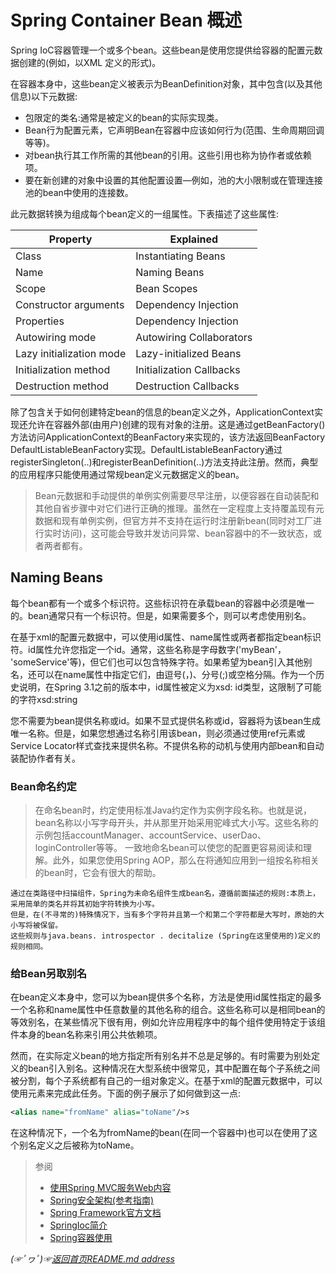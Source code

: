 # Spring Container Bean 概述

Spring IoC容器管理一个或多个bean。这些bean是使用您提供给容器的配置元数据创建的(例如，以XML <bean/>定义的形式)。

在容器本身中，这些bean定义被表示为BeanDefinition对象，其中包含(以及其他信息)以下元数据:

* 包限定的类名:通常是被定义的bean的实际实现类。
* Bean行为配置元素，它声明Bean在容器中应该如何行为(范围、生命周期回调等等)。
* 对bean执行其工作所需的其他bean的引用。这些引用也称为协作者或依赖项。
* 要在新创建的对象中设置的其他配置设置—例如，池的大小限制或在管理连接池的bean中使用的连接数。

此元数据转换为组成每个bean定义的一组属性。下表描述了这些属性:

|Property|Explained|
|-------|-------|
|Class|Instantiating Beans|
|Name|Naming Beans|
|Scope|Bean Scopes|
|Constructor arguments|Dependency Injection|
|Properties|Dependency Injection|
|Autowiring mode|Autowiring Collaborators|
|Lazy initialization mode|Lazy-initialized Beans|
|Initialization method|Initialization Callbacks|
|Destruction method|Destruction Callbacks|

除了包含关于如何创建特定bean的信息的bean定义之外，ApplicationContext实现还允许在容器外部(由用户)创建的现有对象的注册。这是通过getBeanFactory()方法访问ApplicationContext的BeanFactory来实现的，该方法返回BeanFactory DefaultListableBeanFactory实现。DefaultListableBeanFactory通过registerSingleton(..)和registerBeanDefinition(..)方法支持此注册。然而，典型的应用程序只能使用通过常规bean定义元数据定义的bean。

> Bean元数据和手动提供的单例实例需要尽早注册，以便容器在自动装配和其他自省步骤中对它们进行正确的推理。虽然在一定程度上支持覆盖现有元数据和现有单例实例，但官方并不支持在运行时注册新bean(同时对工厂进行实时访问)，这可能会导致并发访问异常、bean容器中的不一致状态，或者两者都有。

## Naming Beans
每个bean都有一个或多个标识符。这些标识符在承载bean的容器中必须是唯一的。bean通常只有一个标识符。但是，如果需要多个，则可以考虑使用别名。

在基于xml的配置元数据中，可以使用id属性、name属性或两者都指定bean标识符。id属性允许您指定一个id。通常，这些名称是字母数字('myBean'， 'someService'等)，但它们也可以包含特殊字符。如果希望为bean引入其他别名，还可以在name属性中指定它们，由逗号(，)、分号(;)或空格分隔。作为一个历史说明，在Spring 3.1之前的版本中，id属性被定义为xsd: id类型，这限制了可能的字符xsd:string

您不需要为bean提供名称或id。如果不显式提供名称或id，容器将为该bean生成唯一名称。但是，如果您想通过名称引用该bean，则必须通过使用ref元素或Service Locator样式查找来提供名称。不提供名称的动机与使用内部bean和自动装配协作者有关。

### Bean命名约定

> 在命名bean时，约定使用标准Java约定作为实例字段名称。也就是说，bean名称以小写字母开头，并从那里开始采用驼峰式大小写。这些名称的示例包括accountManager、accountService、userDao、loginController等等。
> 一致地命名bean可以使您的配置更容易阅读和理解。此外，如果您使用Spring AOP，那么在将通知应用到一组按名称相关的bean时，它会有很大的帮助。

```text
通过在类路径中扫描组件，Spring为未命名组件生成bean名，遵循前面描述的规则:本质上，采用简单的类名并将其初始字符转换为小写。
但是，在(不寻常的)特殊情况下，当有多个字符并且第一个和第二个字符都是大写时，原始的大小写将被保留。
这些规则与java.beans. introspector . decitalize (Spring在这里使用的)定义的规则相同。
```

### 给Bean另取别名
在bean定义本身中，您可以为bean提供多个名称，方法是使用id属性指定的最多一个名称和name属性中任意数量的其他名称的组合。这些名称可以是相同bean的等效别名，在某些情况下很有用，例如允许应用程序中的每个组件使用特定于该组件本身的bean名称来引用公共依赖项。  

然而，在实际定义bean的地方指定所有别名并不总是足够的。有时需要为别处定义的bean引入别名。这种情况在大型系统中很常见，其中配置在每个子系统之间被分割，每个子系统都有自己的一组对象定义。在基于xml的配置元数据中，可以使用<alias/>元素来完成此任务。下面的例子展示了如何做到这一点:

```xml
<alias name="fromName" alias="toName"/>s
```

在这种情况下，一个名为fromName的bean(在同一个容器中)也可以在使用了这个别名定义之后被称为toName。







> 参阅
> * [使用Spring MVC服务Web内容](https://spring.io/guides/gs/serving-web-content/)
> * [Spring安全架构(参考指南)](https://spring.io/guides/topicals/spring-security-architecture/)
> * [Spring Framework官方文档](https://spring.io/projects/spring-framework)
> * [SpringIoc简介](https://github.com/fredomli/java-standard/blob/main/docs/spring/spring/core/SpringIoc容器.md)
> * [Spring容器使用](https://github.com/fredomli/java-standard/blob/main/docs/spring/spring/core/Spring容器使用.md)



*(☞ﾟヮﾟ)☞[返回首页README.md address](https://github.com/fredomli/java-standard)*












